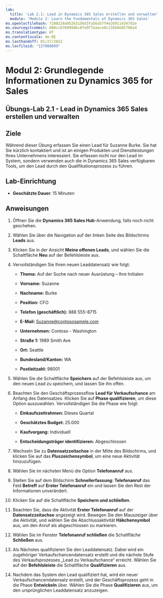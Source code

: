 ```yaml
---
lab:
  title: 'Lab 2.1: Lead in Dynamics 365 Sales erstellen und verwalten'
  module: 'Module 2: Learn the Fundamentals of Dynamics 365 Sales'
ms.openlocfilehash: 7280228a05263156d3fa56a57f4e269114347d2e
ms.sourcegitcommit: 600ccb76999dbc6fe9f7eaece0c235b0e85706ed
ms.translationtype: HT
ms.contentlocale: de-DE
ms.lasthandoff: 01/27/2022
ms.locfileid: "137908899"
---
```

<a name="module-2-learn-the-fundamentals-of-dynamics-365-sales"></a>Modul 2: Grundlegende Informationen zu Dynamics 365 for Sales
========================

## <a name="practice-lab-21---create-and-manage-a-lead-in-dynamics-365-sales"></a>Übungs-Lab 2.1 - Lead in Dynamics 365 Sales erstellen und verwalten

## <a name="objectives"></a>Ziele

Während dieser Übung erfassen Sie einen Lead für Suzanne Burke. Sie hat Sie kürzlich kontaktiert und ist an einigen Produkten und Dienstleistungen Ihres Unternehmens interessiert. Sie erfassen nicht nur den Lead im System, sondern verwenden auch die in Dynamics 365 Sales verfügbaren Tools, um den Lead durch den Qualifikationsprozess zu führen.


## <a name="lab-setup"></a>Lab-Einrichtung

  - **Geschätzte Dauer**: 15 Minuten

## <a name="instructions"></a>Anweisungen

1. Öffnen Sie die **Dynamics 365 Sales Hub**-Anwendung, falls noch nicht geschehen. 

2. Wählen Sie über die Navigation auf der linken Seite des Bildschirms **Leads** aus. 

3. Klicken Sie in der Ansicht **Meine offenen Leads**, und wählen Sie die Schaltfläche **Neu** auf der Befehlsleiste aus.

4. Vervollständigen Sie Ihren neuen Leaddatensatz wie folgt:

    - **Thema:** Auf der Suche nach neuer Ausrüstung – Ihre Initialen

    - **Vorname:** Suzanne

    - **Nachname:** Burke

    - **Position:** CFO

    - **Telefon (geschäftlich):** 888 555-8715

    - **E-Mail:** Suzanne@contososample.com

    - **Unternehmen:** Contoso - Washington

    - **Straße 1:** 1989 Smith Ave

    - **Ort:** Seattle

    - **Bundesland/Kanton:** WA

    - **Postleitzahl:** 98001 

5. Wählen Sie die Schaltfläche **Speichern** auf der Befehlsleiste aus, um den neuen Lead zu speichern, und lassen Sie ihn offen.

6. Beachten Sie den Geschäftsprozessflow **Lead für Verkaufschance** am Anfang des Datensatzes. Klicken Sie auf **Phase qualifizieren**, um diese Option auszuwählen. Vervollständigen Sie die Phase wie folgt:

    - **Einkaufszeitrahmen:** Dieses Quartal

    - **Geschätztes Budget:** 25.000 

    - **Kaufvorgang:** Individuell

    - **Entscheidungsträger identifizieren:** Abgeschlossen

7. Wechseln Sie zu **Datensatzzeitachse** in der Mitte des Bildschirms, und klicken Sie auf das **Pluszeichensymbol**, um eine neue Aktivität hinzuzufügen. 

8. Wählen Sie im nächsten Menü die Option **Telefonanruf** aus.

9. Stellen Sie auf dem Bildschirm **Schnellerfassung: Telefonanruf** das Feld **Betreff** auf **Erster Telefonanruf** ein und lassen Sie den Rest der Informationen unverändert. 

10. Klicken Sie auf die Schaltfläche **Speichern und schließen**.

11. Beachten Sie, dass die Aktivität **Erster Telefonanruf** auf der **Datensatzzeitachse** angezeigt wird. Bewegen Sie den Mauszeiger über die Aktivität, und wählen Sie die Abschlussaktivität **Häkchensymbol** aus, um den Anruf als abgeschlossen zu markieren. 

12. Wählen Sie im Fenster **Telefonanruf schließen** die Schaltfläche **Schließen** aus. 

13. Als Nächstes qualifizieren Sie den Leaddatensatz. Dabei wird ein zugehöriger Verkaufschancendatensatz erstellt und die nächste Stufe des Verkaufsprozesses „Lead zu Verkaufschance“ erreicht. Wählen Sie auf der **Befehlsleiste** die Schaltfläche **Qualifizieren** aus. 

14. Nachdem das System den Lead qualifiziert hat, wird ein neuer Verkaufschancendatensatz erstellt, und der Geschäftsprozess geht in die Phase **Entwickeln** über. Wählen Sie die Phase **Qualifizieren** aus, um den ursprünglichen Leaddatensatz anzuzeigen. 
